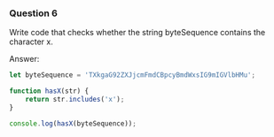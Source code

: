 

### Question 6

Write code that checks whether the string byteSequence contains the character x.


Answer:

```javascript
let byteSequence = 'TXkgaG92ZXJjcmFmdCBpcyBmdWxsIG9mIGVlbHMu';

function hasX(str) {
    return str.includes('x');
}

console.log(hasX(byteSequence));
```

